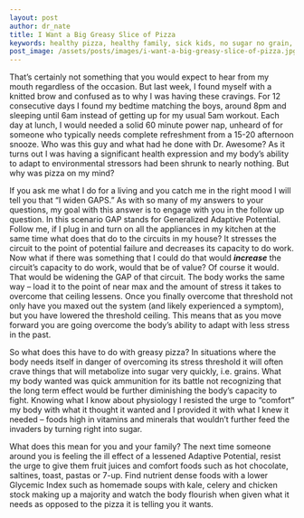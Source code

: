 ```yaml
---
layout: post
author: dr_nate
title: I Want a Big Greasy Slice of Pizza
keywords: healthy pizza, healthy family, sick kids, no sugar no grain, nsng
post_image: /assets/posts/images/i-want-a-big-greasy-slice-of-pizza.jpg
---
```

That’s certainly not something that you would expect to hear from my mouth regardless of the occasion. But last week, I found myself with a knitted brow and confused as to why I was having these cravings. For 12 consecutive days I found my bedtime matching the boys, around 8pm and sleeping until 6am instead of getting up for my usual 5am workout. Each day at lunch, I would needed a solid 60 minute power nap, unheard of for someone who typically needs complete refreshment from a 15-20 afternoon snooze. Who was this guy and what had he done with Dr. Awesome? As it turns out I was having a significant health expression and my body’s ability to adapt to environmental stressors had been shrunk to nearly nothing. But why was pizza on my mind?

If you ask me what I do for a living and you catch me in the right mood I will tell you that “I widen GAPS.” As with so many of my answers to your questions, my goal with this answer is to engage with you in the follow up question. In this scenario GAP stands for Generalized Adaptive Potential. Follow me, if I plug in and turn on all the appliances in my kitchen at the same time what does that do to the circuits in my house? It stresses the circuit to the point of potential failure and decreases its capacity to do work. Now what if there was something that I could do that would **_increase_** the circuit’s capacity to do work, would that be of value? Of course it would. That would be widening the GAP of that circuit. The body works the same way – load it to the point of near max and the amount of stress it takes to overcome that ceiling lessens. Once you finally overcome that threshold not only have you maxed out the system (and likely experienced a symptom), but you have lowered the threshold ceiling. This means that as you move forward you are going overcome the body’s ability to adapt with less stress in the past.

So what does this have to do with greasy pizza? In situations where the body needs itself in danger of overcoming its stress threshold it will often crave things that will metabolize into sugar very quickly, i.e. grains. What my body wanted was quick ammunition for its battle not recognizing that the long term effect would be further diminishing the body’s capacity to fight. Knowing what I know about physiology I resisted the urge to “comfort” my body with what it thought it wanted and I provided it with what I knew it needed – foods high in vitamins and minerals that wouldn’t further feed the invaders by turning right into sugar.

What does this mean for you and your family? The next time someone around you is feeling the ill effect of a lessened Adaptive Potential, resist the urge to give them fruit juices and comfort foods such as hot chocolate, saltines, toast, pastas or 7-up. Find nutrient dense foods with a lower Glycemic Index such as homemade soups with kale, celery and chicken stock making up a majority and watch the body flourish when given what it needs as opposed to the pizza it is telling you it wants.
